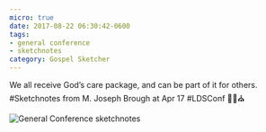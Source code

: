 ```yaml
---
micro: true
date: 2017-08-22 06:30:42-0600
tags:
- general conference
- sketchnotes
category: Gospel Sketcher
---
```


We all receive God’s care package, and can be part of it for others. #Sketchnotes from M. Joseph Brough at Apr 17 #LDSConf ✍🏼⛪️

<img src="https://gospelsketcher.org/uploads/2018/9861b02329.jpg" alt="General Conference sketchnotes" />

